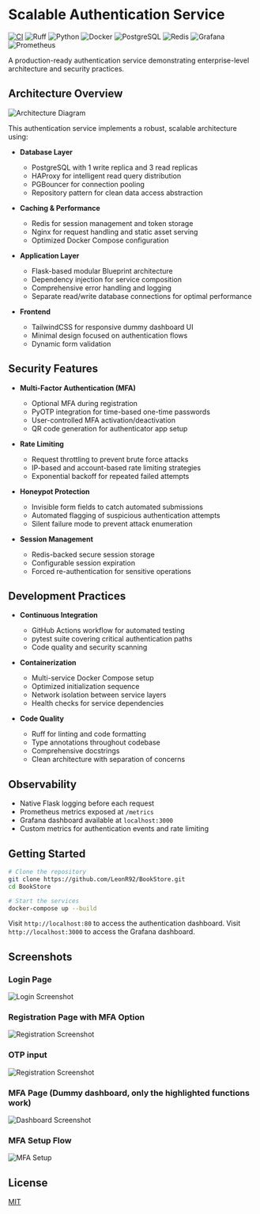 # Scalable Authentication Service

[![CI](https://github.com/LeonR92/BookStore/actions/workflows/ci.yml/badge.svg)](https://github.com/LeonR92/BookStore/actions/workflows/ci.yml)
![Ruff](https://img.shields.io/badge/code%20style-ruff-000000.svg)
![Python](https://img.shields.io/badge/Python-3776AB?style=for-the-badge&logo=python&logoColor=white)
![Docker](https://img.shields.io/badge/Docker-2496ED?style=for-the-badge&logo=docker&logoColor=white)
![PostgreSQL](https://img.shields.io/badge/PostgreSQL-316192?style=for-the-badge&logo=postgresql&logoColor=white)
![Redis](https://img.shields.io/badge/Redis-DD0031?style=for-the-badge&logo=redis&logoColor=white)
![Grafana](https://img.shields.io/badge/Grafana-F46800?style=for-the-badge&logo=grafana&logoColor=white)
![Prometheus](https://img.shields.io/badge/Prometheus-E6522C?style=for-the-badge&logo=prometheus&logoColor=white)

A production-ready authentication service demonstrating enterprise-level architecture and security practices.

## Architecture Overview
![Architecture Diagram](diagram-export-13-03-2025-20_40_56.png)

This authentication service implements a robust, scalable architecture using:

- **Database Layer**
  - PostgreSQL with 1 write replica and 3 read replicas
  - HAProxy for intelligent read query distribution
  - PGBouncer for connection pooling
  - Repository pattern for clean data access abstraction

- **Caching & Performance**
  - Redis for session management and token storage
  - Nginx for request handling and static asset serving
  - Optimized Docker Compose configuration

- **Application Layer**
  - Flask-based modular Blueprint architecture
  - Dependency injection for service composition
  - Comprehensive error handling and logging
  - Separate read/write database connections for optimal performance

- **Frontend**
  - TailwindCSS for responsive dummy dashboard UI
  - Minimal design focused on authentication flows
  - Dynamic form validation

## Security Features

- **Multi-Factor Authentication (MFA)**
  - Optional MFA during registration
  - PyOTP integration for time-based one-time passwords
  - User-controlled MFA activation/deactivation
  - QR code generation for authenticator app setup

- **Rate Limiting**
  - Request throttling to prevent brute force attacks
  - IP-based and account-based rate limiting strategies
  - Exponential backoff for repeated failed attempts

- **Honeypot Protection**
  - Invisible form fields to catch automated submissions
  - Automated flagging of suspicious authentication attempts
  - Silent failure mode to prevent attack enumeration

- **Session Management**
  - Redis-backed secure session storage
  - Configurable session expiration
  - Forced re-authentication for sensitive operations

## Development Practices

- **Continuous Integration**
  - GitHub Actions workflow for automated testing
  - pytest suite covering critical authentication paths
  - Code quality and security scanning

- **Containerization**
  - Multi-service Docker Compose setup
  - Optimized initialization sequence
  - Network isolation between service layers
  - Health checks for service dependencies

- **Code Quality**
  - Ruff for linting and code formatting
  - Type annotations throughout codebase
  - Comprehensive docstrings
  - Clean architecture with separation of concerns

## Observability
- Native Flask logging before each request
- Prometheus metrics exposed at `/metrics`
- Grafana dashboard available at `localhost:3000`
- Custom metrics for authentication events and rate limiting

## Getting Started

```bash
# Clone the repository
git clone https://github.com/LeonR92/BookStore.git
cd BookStore

# Start the services
docker-compose up --build
```

Visit `http://localhost:80` to access the authentication dashboard.
Visit `http://localhost:3000` to access the Grafana dashboard.

## Screenshots

### Login Page
![Login Screenshot](login.jpeg)
### Registration Page with MFA Option
![Registration Screenshot](registration.jpeg)
### OTP input
![Registration Screenshot](otp_input.jpeg)
### MFA Page (Dummy dashboard, only the highlighted functions work)
![Dashboard Screenshot](dashboard.jpeg)
### MFA Setup Flow
![MFA Setup](qrcode.jpeg)


## License

[MIT](LICENSE)